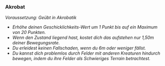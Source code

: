 ### Akrobat
_Voraussetzung: Geübt in Akrobatik_

- _Erhöhe deinen Geschicklichkeits-Wert um 1 Punkt bis auf ein Maximum von 20 Punkten._
- _Wenn den Zustand liegend hast, kostet dich das aufstehen nur 1,50m deiner Bewegungsrate._
- _Du erleidest keinen Fallschaden, wenn du 6m oder weniger fällst._
- _Du kannst dich problemlos durch Felder mit anderen Kreaturen hindurch bewegen, indem du ihre Felder als Schwieriges Terrain betrachtest._